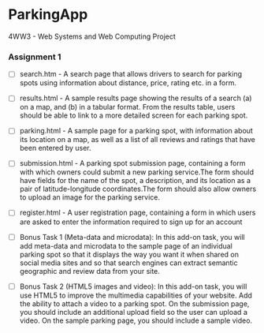 # ParkingApp
4WW3 - Web Systems and Web Computing Project

### Assignment 1

- [ ] search.htm - A search page that allows drivers to search for parking spots using information about distance, price, rating etc. in a form.

- [ ] results.html - A sample results page showing the results of a search (a) on  a  map,  and  (b)  in  a  tabular  format.    From  the  results  table,  users should be able to link to a more detailed screen for each parking spot.

- [ ] parking.html - A  sample page  for  a parking  spot,  with information about its location on a map, as well as a list of all reviews and ratings that have been entered by user.

- [ ] submission.html - A parking spot submission page, containing a form with which owners could submit a new parking service.The form should have fields for the name of the spot, a description, and its location as a pair  of  latitude-longitude  coordinates.The  form  should  also  allow owners to upload an image for the parking service.

- [ ] register.html - A  user  registration  page,  containing  a form  in  which users  are  asked  to  enter  the  information  required  to  sign  up  for  an account

- [ ] Bonus Task 1 (Meta-data and microdata): In this add-on task, you will add meta-data and microdata to the sample page of an individual parking spot so that it displays the way you want it when shared on social media sites and so that search engines can extract semantic geographic and review data from your site.

- [ ] Bonus Task 2 (HTML5 images and video): In this add-on task, you will use HTML5 to improve the multimedia capabilities of your website. Add the ability to attach a video to a parking spot. On the submission page, you should include an additional upload field so the user can upload a video. On the sample parking page, you should include a sample video.

